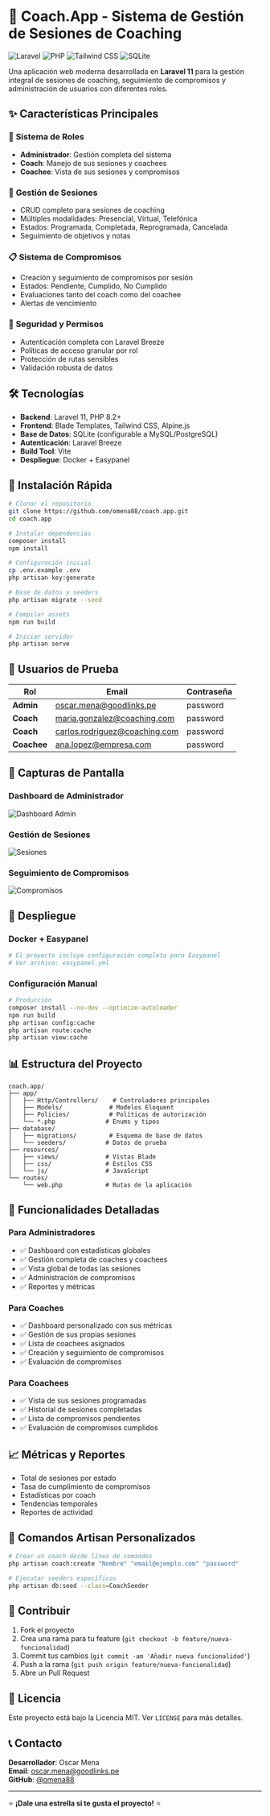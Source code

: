 # 🎯 Coach.App - Sistema de Gestión de Sesiones de Coaching

![Laravel](https://img.shields.io/badge/Laravel-11-red?style=flat-square&logo=laravel)
![PHP](https://img.shields.io/badge/PHP-8.2+-blue?style=flat-square&logo=php)
![Tailwind CSS](https://img.shields.io/badge/Tailwind-CSS-38B2AC?style=flat-square&logo=tailwind-css)
![SQLite](https://img.shields.io/badge/SQLite-Database-003B57?style=flat-square&logo=sqlite)

Una aplicación web moderna desarrollada en **Laravel 11** para la gestión integral de sesiones de coaching, seguimiento de compromisos y administración de usuarios con diferentes roles.

## ✨ Características Principales

### 👥 **Sistema de Roles**
- **Administrador**: Gestión completa del sistema
- **Coach**: Manejo de sus sesiones y coachees
- **Coachee**: Vista de sus sesiones y compromisos

### 📅 **Gestión de Sesiones**
- CRUD completo para sesiones de coaching
- Múltiples modalidades: Presencial, Virtual, Telefónica
- Estados: Programada, Completada, Reprogramada, Cancelada
- Seguimiento de objetivos y notas

### 📋 **Sistema de Compromisos**
- Creación y seguimiento de compromisos por sesión
- Estados: Pendiente, Cumplido, No Cumplido
- Evaluaciones tanto del coach como del coachee
- Alertas de vencimiento

### 🔐 **Seguridad y Permisos**
- Autenticación completa con Laravel Breeze
- Políticas de acceso granular por rol
- Protección de rutas sensibles
- Validación robusta de datos

## 🛠️ Tecnologías

- **Backend**: Laravel 11, PHP 8.2+
- **Frontend**: Blade Templates, Tailwind CSS, Alpine.js
- **Base de Datos**: SQLite (configurable a MySQL/PostgreSQL)
- **Autenticación**: Laravel Breeze
- **Build Tool**: Vite
- **Despliegue**: Docker + Easypanel

## 🚀 Instalación Rápida

```bash
# Clonar el repositorio
git clone https://github.com/omena88/coach.app.git
cd coach.app

# Instalar dependencias
composer install
npm install

# Configuración inicial
cp .env.example .env
php artisan key:generate

# Base de datos y seeders
php artisan migrate --seed

# Compilar assets
npm run build

# Iniciar servidor
php artisan serve
```

## 👤 Usuarios de Prueba

| Rol | Email | Contraseña |
|-----|-------|------------|
| **Admin** | oscar.mena@goodlinks.pe | password |
| **Coach** | maria.gonzalez@coaching.com | password |
| **Coach** | carlos.rodriguez@coaching.com | password |
| **Coachee** | ana.lopez@empresa.com | password |

## 📱 Capturas de Pantalla

### Dashboard de Administrador
![Dashboard Admin](https://via.placeholder.com/800x400/4F46E5/FFFFFF?text=Dashboard+Admin)

### Gestión de Sesiones
![Sesiones](https://via.placeholder.com/800x400/059669/FFFFFF?text=Gestión+de+Sesiones)

### Seguimiento de Compromisos
![Compromisos](https://via.placeholder.com/800x400/DC2626/FFFFFF?text=Compromisos)

## 🐳 Despliegue

### Docker + Easypanel
```bash
# El proyecto incluye configuración completa para Easypanel
# Ver archivo: easypanel.yml
```

### Configuración Manual
```bash
# Producción
composer install --no-dev --optimize-autoloader
npm run build
php artisan config:cache
php artisan route:cache
php artisan view:cache
```

## 📊 Estructura del Proyecto

```
coach.app/
├── app/
│   ├── Http/Controllers/    # Controladores principales
│   ├── Models/             # Modelos Eloquent
│   ├── Policies/           # Políticas de autorización
│   └── *.php              # Enums y tipos
├── database/
│   ├── migrations/         # Esquema de base de datos
│   └── seeders/           # Datos de prueba
├── resources/
│   ├── views/             # Vistas Blade
│   ├── css/               # Estilos CSS
│   └── js/                # JavaScript
└── routes/
    └── web.php            # Rutas de la aplicación
```

## 🎯 Funcionalidades Detalladas

### Para Administradores
- ✅ Dashboard con estadísticas globales
- ✅ Gestión completa de coaches y coachees
- ✅ Vista global de todas las sesiones
- ✅ Administración de compromisos
- ✅ Reportes y métricas

### Para Coaches
- ✅ Dashboard personalizado con sus métricas
- ✅ Gestión de sus propias sesiones
- ✅ Lista de coachees asignados
- ✅ Creación y seguimiento de compromisos
- ✅ Evaluación de compromisos

### Para Coachees
- ✅ Vista de sus sesiones programadas
- ✅ Historial de sesiones completadas
- ✅ Lista de compromisos pendientes
- ✅ Evaluación de compromisos cumplidos

## 📈 Métricas y Reportes

- Total de sesiones por estado
- Tasa de cumplimiento de compromisos
- Estadísticas por coach
- Tendencias temporales
- Reportes de actividad

## 🔧 Comandos Artisan Personalizados

```bash
# Crear un coach desde línea de comandos
php artisan coach:create "Nombre" "email@ejemplo.com" "password"

# Ejecutar seeders específicos
php artisan db:seed --class=CoachSeeder
```

## 🤝 Contribuir

1. Fork el proyecto
2. Crea una rama para tu feature (`git checkout -b feature/nueva-funcionalidad`)
3. Commit tus cambios (`git commit -am 'Añadir nueva funcionalidad'`)
4. Push a la rama (`git push origin feature/nueva-funcionalidad`)
5. Abre un Pull Request

## 📝 Licencia

Este proyecto está bajo la Licencia MIT. Ver `LICENSE` para más detalles.

## 📞 Contacto

**Desarrollador**: Oscar Mena  
**Email**: oscar.mena@goodlinks.pe  
**GitHub**: [@omena88](https://github.com/omena88)

---

⭐ **¡Dale una estrella si te gusta el proyecto!** ⭐ 